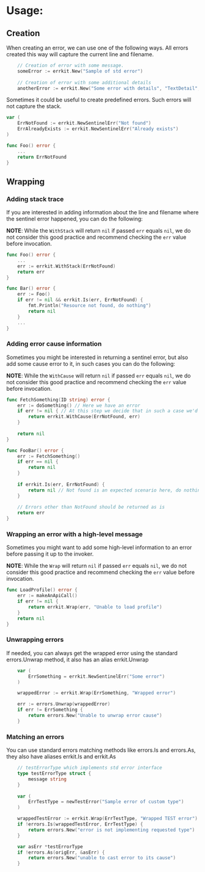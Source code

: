 # Usage:

## Creation
When creating an error, we can use one of the following ways. All errors created this way will capture the current line and filename.

```go
    // Creation of error with some message.
    someError := errkit.New("Sample of std error")
    
    // Creation of error with some additional details
    anotherError := errkit.New("Some error with details", "TextDetail", "Text value", "NumericDetail", 123)
```

Sometimes it could be useful to create predefined errors. Such errors will not capture the stack.
```go
var (
    ErrNotFound := errkit.NewSentinelErr("Not found")
    ErrAlreadyExists := errkit.NewSentinelErr("Already exists")
)

func Foo() error {
    ...
    return ErrNotFound
}
```

## Wrapping

### Adding stack trace
If you are interested in adding information about the line and filename where the sentinel error happened, you can do the following:

**NOTE**: While the `WithStack` will return `nil` if passed `err` equals `nil`, we do not consider this good practice and recommend checking the `err` value before invocation.
```go
func Foo() error {
    ...
    err := errkit.WithStack(ErrNotFound)
    return err
}

func Bar() error {
    err := Foo()
    if err != nil && errkit.Is(err, ErrNotFound) {
        fmt.Println("Resource not found, do nothing")
        return nil
    }
    ...
}
```

### Adding error cause information
Sometimes you might be interested in returning a sentinel error, but also add some cause error to it, in such cases you can do the following:

**NOTE**: While the `WithCause` will return `nil` if passed `err` equals `nil`, we do not consider this good practice and recommend checking the `err` value before invocation.
```go
func FetchSomething(ID string) error {
    err := doSomething() // Here we have an error 
    if err != nil { // At this step we decide that in such a case we'd like to say that the resource is not found
        return errkit.WithCause(ErrNotFound, err)
    }
    
    return nil
}

func FooBar() error {
    err := FetchSomething()
    if err == nil {
        return nil
    }
    
    if errkit.Is(err, ErrNotFound) {
        return nil // Not found is an expected scenario here, do nothing
    }
    
    // Errors other than NotFound should be returned as is
    return err
}
```

### Wrapping an error with a high-level message
Sometimes you might want to add some high-level information to an error before passing it up to the invoker.

**NOTE**: While the `Wrap` will return `nil` if passed `err` equals `nil`, we do not consider this good practice and recommend checking the `err` value before invocation. 
```go
func LoadProfile() error {
    err := makeAnApiCall()
    if err != nil {
        return errkit.Wrap(err, "Unable to load profile")
    }
    return nil
}

```

### Unwrapping errors
If needed, you can always get the wrapped error using the standard errors.Unwrap method, it also has an alias errkit.Unwrap
```go
    var (
		ErrSomething = errkit.NewSentinelErr("Some error")
    )   

    wrappedError := errkit.Wrap(ErrSomething, "Wrapped error")

    err := errors.Unwrap(wrappedError)
    if err != ErrSomething {
        return errors.New("Unable to unwrap error cause")
    }
```

### Matching an errors
You can use standard errors matching methods like errors.Is and errors.As, they also have aliases errkit.Is and errkit.As
```go
    // testErrorType which implements std error interface
    type testErrorType struct {
        message string
    }
	
    var (
        ErrTestType = newTestError("Sample error of custom type")
    )

    wrappedTestError := errkit.Wrap(ErrTestType, "Wrapped TEST error")
    if !errors.Is(wrappedTestError, ErrTestType) {
        return errors.New("error is not implementing requested type")
    }

    var asErr *testErrorType
    if !errors.As(origErr, &asErr) {
        return errors.New("unable to cast error to its cause")
    }
```
